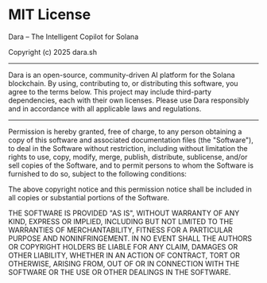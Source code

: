# MIT License

Dara – The Intelligent Copilot for Solana

Copyright (c) 2025 dara.sh

---

Dara is an open-source, community-driven AI platform for the Solana blockchain. By using, contributing to, or distributing this software, you agree to the terms below. This project may include third-party dependencies, each with their own licenses. Please use Dara responsibly and in accordance with all applicable laws and regulations.

---

Permission is hereby granted, free of charge, to any person obtaining a copy of this software and associated documentation files (the "Software"), to deal in the Software without restriction, including without limitation the rights to use, copy, modify, merge, publish, distribute, sublicense, and/or sell copies of the Software, and to permit persons to whom the Software is furnished to do so, subject to the following conditions:

The above copyright notice and this permission notice shall be included in all copies or substantial portions of the Software.

THE SOFTWARE IS PROVIDED "AS IS", WITHOUT WARRANTY OF ANY KIND, EXPRESS OR IMPLIED, INCLUDING BUT NOT LIMITED TO THE WARRANTIES OF MERCHANTABILITY, FITNESS FOR A PARTICULAR PURPOSE AND NONINFRINGEMENT. IN NO EVENT SHALL THE AUTHORS OR COPYRIGHT HOLDERS BE LIABLE FOR ANY CLAIM, DAMAGES OR OTHER LIABILITY, WHETHER IN AN ACTION OF CONTRACT, TORT OR OTHERWISE, ARISING FROM, OUT OF OR IN CONNECTION WITH THE SOFTWARE OR THE USE OR OTHER DEALINGS IN THE SOFTWARE.
